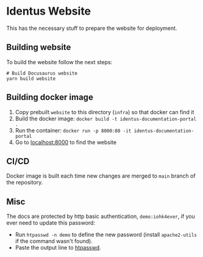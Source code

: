 # Identus Website

This has the necessary stuff to prepare the website for deployment.

## Building website

To build the website follow the next steps:

```shell
# Build Docusaurus website
yarn build website
```

## Building docker image

1. Copy prebuilt `website` to this directory (`infra`) so that docker can find it
2. Build the docker image: `docker build -t identus-documentation-portal .`
3. Run the container: `docker run -p 8000:80 -it identus-documentation-portal`
4. Go to [localhost:8000](http://localhost:8000) to find the website

## CI/CD

Docker image is built each time new changes are merged to `main` branch of the repository.

## Misc

The docs are protected by http basic authentication, `demo:iohk4ever`, if you ever need to update this password:
- Run `htpasswd -n demo` to define the new password (install `apache2-utils` if the command wasn't found).
- Paste the output line to [htpasswd](nginx/htpasswd).
